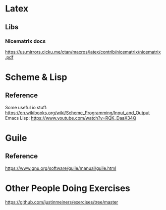# Latex
## Libs
### Nicematrix docs
https://us.mirrors.cicku.me/ctan/macros/latex/contrib/nicematrix/nicematrix.pdf

# Scheme & Lisp
## Reference
Some useful io stuff: 
https://en.wikibooks.org/wiki/Scheme_Programming/Input_and_Output
Emacs Lisp:
https://www.youtube.com/watch?v=RQK_DaaX34Q

# Guile
## Reference
https://www.gnu.org/software/guile/manual/guile.html

# Other People Doing Exercises
https://github.com/justinmeiners/exercises/tree/master
